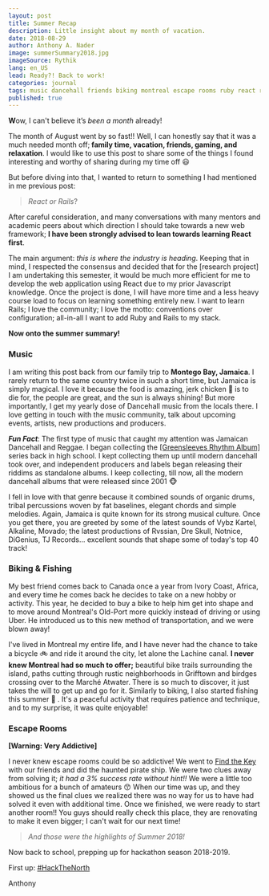```yaml
---
layout: post
title: Summer Recap
description: Little insight about my month of vacation.
date: 2018-08-29
author: Anthony A. Nader
image: summerSummary2018.jpg
imageSource: Rythik
lang: en_US
lead: Ready?! Back to work!
categories: journal
tags: music dancehall friends biking montreal escape rooms ruby react research
published: true
---
```

<b>W</b>ow, I can't believe it’s _been a month_ already!

The month of August went by so fast!! Well, I can honestly say that it was a much needed month off;<b> family time, vacation, friends, gaming, and relaxation</b>. I would like to use this post to share some of the things I found interesting and worthy of sharing during my time off :smiley:

But before diving into that, I wanted to return to something I had mentioned in me previous post:
>_React or Rails_?

After careful consideration, and many conversations with many mentors and academic peers about which direction I should take towards a new web framework; <b>I have been strongly advised to lean towards learning React first</b>.

The main argument: _this is where the industry is heading_. Keeping that in mind, I respected the consensus and decided that for the [research project] I am undertaking this semester, it would be much more efficient for me to develop the web application using React due to my prior Javascript knowledge. Once the project is done, I will have more time and a less heavy course load to focus on learning something entirely new. I want to learn Rails; I love the community; I love the motto: conventions over configuration; all-in-all I want to add Ruby and Rails to my stack.

<b>Now onto the summer summary!</b>

### Music

I am writing this post back from our family trip to <b>Montego Bay, Jamaica</b>. I rarely return to the same country twice in such a short time, but Jamaica is simply magical. I love it because the food is amazing, jerk chicken :chicken: is to die for, the people are great, and the sun is always shining! But more importantly, I get my yearly dose of Dancehall music from the locals there. I love getting in touch with the music community, talk about upcoming events, artists, new productions and producers.

<b>_Fun Fact_</b>: The first type of music that caught my attention was Jamaican Dancehall and Reggae. I began collecting the <a class="pink-hover" href="https://en.wikipedia.org/wiki/Greensleeves_Rhythm_Album_(series)" target="_blank">[Greensleeves Rhythm Album]</a> series back in high school. I kept collecting them up until modern dancehall took over, and independent producers and labels began releasing their riddims as standalone albums. I keep collecting, till now, all the modern dancehall albums that were released since 2001 :monkey_face:

I fell in love with that genre because it combined sounds of organic drums, tribal percussions woven by fat baselines, elegant chords and simple melodies. Again, Jamaica is quite known for its strong musical culture. Once you get there, you are greeted by some of the latest sounds of Vybz Kartel, Alkaline, Movado; the latest productions of Rvssian, Dre Skull, Notnice, DiGenius, TJ Records... excellent sounds that shape some of today's top 40 track!

### Biking & Fishing

My best friend comes back to Canada once a year from Ivory Coast, Africa, and every time he comes back he decides to take on a new hobby or activity. This year, he decided to buy a bike to help him get into shape and to move around Montreal's Old-Port more quickly instead of driving or using Uber. He introduced us to this new method of transportation, and we were blown away!

I've lived in Montreal my entire life, and I have never had the chance to take a bicycle :bike: and ride it around the city, let alone the Lachine canal. <b>I never knew Montreal had so much to offer;</b> beautiful bike trails surrounding the island, paths cutting through rustic neighborhoods in Grifftown and birdges crossing over to the Marché Atwater. There is so much to discover, it just takes the will to get up and go for it. Similarly to biking, I also started fishing this summer :fishing_pole_and_fish: . It's a peaceful activity that requires patience and technique, and to my surprise, it was quite enjoyable!


### Escape Rooms

<b>[Warning: Very Addictive]</b>

I never knew escape rooms could be so addictive! We went to <a class="pink-hover" href="https://www.findthekey.ca" target="_blank">Find the Key</a> with our friends and did the haunted pirate ship. We were two clues away from solving it; _it had a 3% success rate without hint!!_ We were a little too ambitious for a bunch of amateurs :kissing_smiling_eyes:  When our time was up, and they showed us the final clues we realized there was no way for us to have had solved it even with additional time. Once we finished, we were ready to start another room!! You guys should really check this place, they are renovating to make it even bigger; I can't wait for our next time!


> _And those were the highlights of Summer 2018!_

Now back to school, prepping up for hackathon season 2018-2019.

First up: <a class="pink-hover" href="https://hackthenorth.com" target="_blank">#HackTheNorth</a>

Anthony
